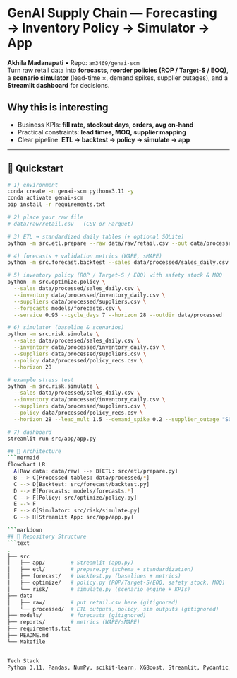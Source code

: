 # GenAI Supply Chain — Forecasting → Inventory Policy → Simulator → App

**Akhila Madanapati** • Repo: `am3469/genai-scm`  
Turn raw retail data into **forecasts**, **reorder policies (ROP / Target-S / EOQ)**, a **scenario simulator** (lead-time ×, demand spikes, supplier outages), and a **Streamlit dashboard** for decisions.

## Why this is interesting
- Business KPIs: **fill rate, stockout days, orders, avg on-hand**
- Practical constraints: **lead times, MOQ, supplier mapping**
- Clear pipeline: **ETL → backtest → policy → simulate → app**

---

## 🔧 Quickstart

```bash
# 1) environment
conda create -n genai-scm python=3.11 -y
conda activate genai-scm
pip install -r requirements.txt

# 2) place your raw file
# data/raw/retail.csv   (CSV or Parquet)

# 3) ETL → standardized daily tables (+ optional SQLite)
python -m src.etl.prepare --raw data/raw/retail.csv --out data/processed --make-db

# 4) forecasts + validation metrics (WAPE, sMAPE)
python -m src.forecast.backtest --sales data/processed/sales_daily.csv --horizon 28 --top_k_skus 10

# 5) inventory policy (ROP / Target-S / EOQ) with safety stock & MOQ
python -m src.optimize.policy \
  --sales data/processed/sales_daily.csv \
  --inventory data/processed/inventory_daily.csv \
  --suppliers data/processed/suppliers.csv \
  --forecasts models/forecasts.csv \
  --service 0.95 --cycle_days 7 --horizon 28 --outdir data/processed

# 6) simulator (baseline & scenarios)
python -m src.risk.simulate \
  --sales data/processed/sales_daily.csv \
  --inventory data/processed/inventory_daily.csv \
  --suppliers data/processed/suppliers.csv \
  --policy data/processed/policy_recs.csv \
  --horizon 28

# example stress test
python -m src.risk.simulate \
  --sales data/processed/sales_daily.csv \
  --inventory data/processed/inventory_daily.csv \
  --suppliers data/processed/suppliers.csv \
  --policy data/processed/policy_recs.csv \
  --horizon 28 --lead_mult 1.5 --demand_spike 0.2 --supplier_outage "S007"

# 7) dashboard
streamlit run src/app/app.py

## 🧭 Architecture
```mermaid
flowchart LR
  A[Raw data: data/raw] --> B[ETL: src/etl/prepare.py]
  B --> C[Processed tables: data/processed/*]
  C --> D[Backtest: src/forecast/backtest.py]
  D --> E[Forecasts: models/forecasts.*]
  C --> F[Policy: src/optimize/policy.py]
  E --> F
  F --> G[Simulator: src/risk/simulate.py]
  G --> H[Streamlit App: src/app/app.py]

```markdown
## 📂 Repository Structure
```text
.
├── src
│   ├── app/        # Streamlit (app.py)
│   ├── etl/        # prepare.py (schema + standardization)
│   ├── forecast/   # backtest.py (baselines + metrics)
│   ├── optimize/   # policy.py (ROP/Target-S/EOQ, safety stock, MOQ)
│   └── risk/       # simulate.py (scenario engine + KPIs)
├── data
│   ├── raw/        # put retail.csv here (gitignored)
│   └── processed/  # ETL outputs, policy, sim outputs (gitignored)
├── models/         # forecasts (gitignored)
├── reports/        # metrics (WAPE/sMAPE)
├── requirements.txt
├── README.md
└── Makefile


Tech Stack
Python 3.11, Pandas, NumPy, scikit-learn, XGBoost, Streamlit, Pydantic, PyArrow, SQLAlchemy.
